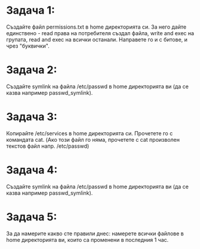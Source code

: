 # Задача 1: 
Създайте файл permissions.txt в home директорията си. 
За него дайте единствено - read права на потребителя създал файла, write and exec на групата, read and exec на всички останали. Направете го и с битове, и чрез "буквички".

# Задача 2: 
Създайте symlink на файла /etc/passwd в home директорията ви (да се казва например passwd_symlink).

# Задача 3: 
Копирайте /etc/services в home директорията си. Прочетете го с командата cat. (Ако този файл го няма, прочетете с cat произволен текстов файл напр. /etc/passwd)

# Задача 4: 
Създайте symlink на файла /etc/passwd в home директорията ви (да се казва например passwd_symlink).

# Задача 5:
За да намерите какво сте правили днес: намерете всички файлове в home директорията ви, които са променени в последния 1 час.
